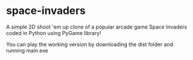 # space-invaders
A simple 2D shoot 'em up clone of a popular arcade game Space Invaders coded in Python using PyGame library!

You can play the working version by downloading the dist folder and running main.exe
